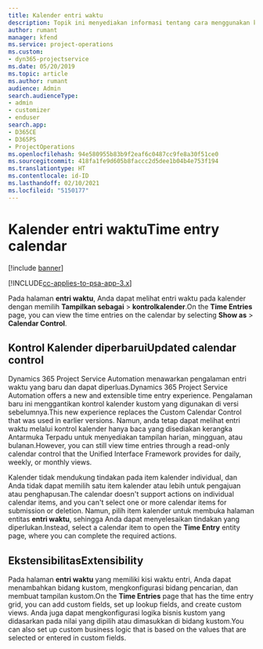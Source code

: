 ```yaml
---
title: Kalender entri waktu
description: Topik ini menyediakan informasi tentang cara menggunakan kalender entri waktu.
author: rumant
manager: kfend
ms.service: project-operations
ms.custom:
- dyn365-projectservice
ms.date: 05/20/2019
ms.topic: article
ms.author: rumant
audience: Admin
search.audienceType:
- admin
- customizer
- enduser
search.app:
- D365CE
- D365PS
- ProjectOperations
ms.openlocfilehash: 94e580955b83b9f2eaf6c0487cc9fe8a30f51ce0
ms.sourcegitcommit: 418fa1fe9d605b8faccc2d5dee1b04b4e753f194
ms.translationtype: HT
ms.contentlocale: id-ID
ms.lasthandoff: 02/10/2021
ms.locfileid: "5150177"
---
```

# <a name="time-entry-calendar"></a><span data-ttu-id="13969-103">Kalender entri waktu</span><span class="sxs-lookup"><span data-stu-id="13969-103">Time entry calendar</span></span>

[!include [banner](../includes/psa-now-project-operations.md)]

[!INCLUDE[cc-applies-to-psa-app-3.x](../includes/cc-applies-to-psa-app-3x.md)]

<span data-ttu-id="13969-104">Pada halaman **entri waktu**, Anda dapat melihat entri waktu pada kalender dengan memilih **Tampilkan sebagai** \> **kontrolkalender**.</span><span class="sxs-lookup"><span data-stu-id="13969-104">On the **Time Entries** page, you can view the time entries on the calendar by selecting **Show as** \> **Calendar Control**.</span></span>

## <a name="updated-calendar-control"></a><span data-ttu-id="13969-105">Kontrol Kalender diperbarui</span><span class="sxs-lookup"><span data-stu-id="13969-105">Updated calendar control</span></span>

<span data-ttu-id="13969-106">Dynamics 365 Project Service Automation menawarkan pengalaman entri waktu yang baru dan dapat diperluas.</span><span class="sxs-lookup"><span data-stu-id="13969-106">Dynamics 365 Project Service Automation offers a new and extensible time entry experience.</span></span> <span data-ttu-id="13969-107">Pengalaman baru ini menggantikan kontrol kalender kustom yang digunakan di versi sebelumnya.</span><span class="sxs-lookup"><span data-stu-id="13969-107">This new experience replaces the Custom Calendar Control that was used in earlier versions.</span></span> <span data-ttu-id="13969-108">Namun, anda tetap dapat melihat entri waktu melalui kontrol kalender hanya baca yang disediakan kerangka Antarmuka Terpadu untuk menyediakan tampilan harian, mingguan, atau bulanan.</span><span class="sxs-lookup"><span data-stu-id="13969-108">However, you can still view time entries through a read-only calendar control that the Unified Interface Framework provides for daily, weekly, or monthly views.</span></span>

<span data-ttu-id="13969-109">Kalender tidak mendukung tindakan pada item kalender individual, dan Anda tidak dapat memilih satu item kalender atau lebih untuk pengajuan atau penghapusan.</span><span class="sxs-lookup"><span data-stu-id="13969-109">The calendar doesn't support actions on individual calendar items, and you can't select one or more calendar items for submission or deletion.</span></span> <span data-ttu-id="13969-110">Namun, pilih item kalender untuk membuka halaman entitas **entri waktu**, sehingga Anda dapat menyelesaikan tindakan yang diperlukan.</span><span class="sxs-lookup"><span data-stu-id="13969-110">Instead, select a calendar item to open the **Time Entry** entity page, where you can complete the required actions.</span></span>

## <a name="extensibility"></a><span data-ttu-id="13969-111">Ekstensibilitas</span><span class="sxs-lookup"><span data-stu-id="13969-111">Extensibility</span></span>

<span data-ttu-id="13969-112">Pada halaman **entri waktu** yang memiliki kisi waktu entri, Anda dapat menambahkan bidang kustom, mengkonfigurasi bidang pencarian, dan membuat tampilan kustom.</span><span class="sxs-lookup"><span data-stu-id="13969-112">On the **Time Entries** page that has the time entry grid, you can add custom fields, set up lookup fields, and create custom views.</span></span> <span data-ttu-id="13969-113">Anda juga dapat mengkonfigurasi logika bisnis kustom yang didasarkan pada nilai yang dipilih atau dimasukkan di bidang kustom.</span><span class="sxs-lookup"><span data-stu-id="13969-113">You can also set up custom business logic that is based on the values that are selected or entered in custom fields.</span></span>
